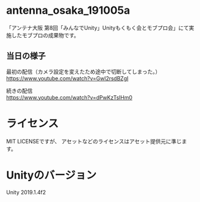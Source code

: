 # antenna_osaka_191005a
「アンテナ大阪 第8回「みんなでUnity」Unityもくもく会とモブプロ会」にて実施したモブプロの成果物です。


## 当日の様子
最初の配信（カメラ設定を変えたため途中で切断してしまった。）  
https://www.youtube.com/watch?v=GwI2rsdBZgI

続きの配信  
https://www.youtube.com/watch?v=dPwKzTsIHm0


# ライセンス
MIT LICENSEですが、
アセットなどのライセンスはアセット提供元に準じます。

# Unityのバージョン
Unity 2019.1.4f2
